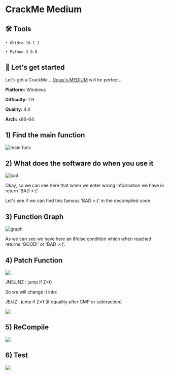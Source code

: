 
# CrackMe Medium

## 🛠️ Tools

    • Ghidra 10.1.1

    • Python 3.9.0


## 🚀 Let's get started
Let's get a CrackMe... [Dojas's MEDIUM](https://crackmes.one/crackme/6167747a33c5d4329c345148) will be perfect...

**Platform:**
Windows

**Difficulty:**
1.9

**Quality:**
4.0

**Arch:**
x86-64


## 1) Find the main function
![main func](https://imgur.com/U0uvOxr.png)

## 2) What does the software do when you use it
![bad](https://imgur.com/SttvZyl.png)

Okay, so we can see here that when we enter wrong information we have in return 'BAD >:('

Let's see if we can find this famous 'BAD >:(' in the decompiled code

## 3) Function Graph
![graph](https://imgur.com/nkPAael.png)

As we can see we have here an if/else condition which when reached returns 'GOOD!' or 'BAD >:('.

## 4) Patch Function

![](https://imgur.com/UVLbcIc.png)

JNE/JNZ : jump if Z=0

So we will change it into:

JE/JZ : jump if Z=1 (if equality after CMP or subtraction)

![](https://imgur.com/4SJma2c.png)

## 5) ReCompile

![](https://imgur.com/nmLgJGp.png)

## 6) Test

![](https://imgur.com/3JfNnmc.png)
